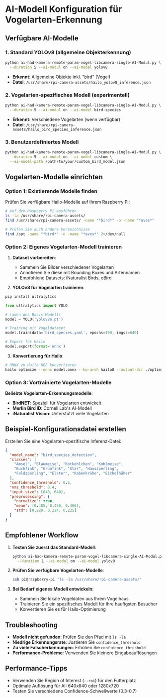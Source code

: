 # AI-Modell Konfiguration für Vogelarten-Erkennung

## Verfügbare AI-Modelle

### 1. Standard YOLOv8 (allgemeine Objekterkennung)
```bash
python ai-had-kamera-remote-param-vogel-libcamera-single-AI-Modul.py \
  --duration 5 --ai-modul on --ai-model yolov8
```
- **Erkennt**: Allgemeine Objekte inkl. "bird" (Vogel)
- **Datei**: `/usr/share/rpi-camera-assets/hailo_yolov8_inference.json`

### 2. Vogelarten-spezifisches Modell (experimentell)
```bash
python ai-had-kamera-remote-param-vogel-libcamera-single-AI-Modul.py \
  --duration 5 --ai-modul on --ai-model bird-species
```
- **Erkennt**: Verschiedene Vogelarten (wenn verfügbar)
- **Datei**: `/usr/share/rpi-camera-assets/hailo_bird_species_inference.json`

### 3. Benutzerdefiniertes Modell
```bash
python ai-had-kamera-remote-param-vogel-libcamera-single-AI-Modul.py \
  --duration 5 --ai-modul on --ai-model custom \
  --ai-model-path /path/to/your/custom_bird_model.json
```

## Vogelarten-Modelle einrichten

### Option 1: Existierende Modelle finden
Prüfen Sie verfügbare Hailo-Modelle auf Ihrem Raspberry Pi:

```bash
# Auf dem Raspberry Pi ausführen
ls -la /usr/share/rpi-camera-assets/
find /usr/share/rpi-camera-assets/ -name "*bird*" -o -name "*aves*"

# Prüfen Sie auch andere Verzeichnisse
find /opt -name "*bird*" -o -name "*aves*" 2>/dev/null
```

### Option 2: Eigenes Vogelarten-Modell trainieren

1. **Dataset vorbereiten**:
   - Sammeln Sie Bilder verschiedener Vogelarten
   - Annotieren Sie diese mit Bounding Boxes und Artennamen
   - Empfohlene Datasets: iNaturalist Birds, eBird

2. **YOLOv8 für Vogelarten trainieren**:
```bash
pip install ultralytics
```

```python
from ultralytics import YOLO

# Laden des Basis-Modells
model = YOLO('yolov8n.pt')

# Training mit Vogeldataset
model.train(data='bird_species.yaml', epochs=100, imgsz=640)

# Export für Hailo
model.export(format='onnx')
```

3. **Konvertierung für Hailo**:
```bash
# ONNX zu Hailo HEF konvertieren
hailo optimize --onnx model.onnx --hw-arch hailo8 --output-dir ./optimized/
```

### Option 3: Vortrainierte Vogelarten-Modelle

**Beliebte Vogelarten-Erkennungsmodelle**:
- **BirdNET**: Speziell für Vogelarten entwickelt
- **Merlin Bird ID**: Cornell Lab's AI-Modell  
- **iNaturalist Vision**: Unterstützt viele Vogelarten

## Beispiel-Konfigurationsdatei erstellen

Erstellen Sie eine Vogelarten-spezifische Inferenz-Datei:

```json
{
  "model_name": "bird_species_detection",
  "classes": [
    "Amsel", "Blaumeise", "Rotkehlchen", "Kohlmeise", 
    "Buchfink", "Grünfink", "Star", "Haussperling",
    "Feldsperling", "Elster", "Rabenkrähe", "Eichelhäher"
  ],
  "confidence_threshold": 0.5,
  "nms_threshold": 0.4,
  "input_size": [640, 640],
  "preprocessing": {
    "normalize": true,
    "mean": [0.485, 0.456, 0.406],
    "std": [0.229, 0.224, 0.225]
  }
}
```

## Empfohlener Workflow

1. **Testen Sie zuerst das Standard-Modell**:
   ```bash
   python ai-had-kamera-remote-param-vogel-libcamera-single-AI-Modul.py \
     --duration 1 --ai-modul on --ai-model yolov8
   ```

2. **Prüfen Sie verfügbare Vogelarten-Modelle**:
   ```bash
   ssh pi@raspberry-pi "ls -la /usr/share/rpi-camera-assets/"
   ```

3. **Bei Bedarf eigenes Modell entwickeln**:
   - Sammeln Sie lokale Vogeldaten aus Ihrem Vogelhaus
   - Trainieren Sie ein spezifisches Modell für Ihre häufigsten Besucher
   - Konvertieren Sie es für Hailo-Optimierung

## Troubleshooting

- **Modell nicht gefunden**: Prüfen Sie den Pfad mit `ls -la`
- **Niedrige Erkennungsrate**: Justieren Sie `confidence_threshold`
- **Zu viele Falscherkennungen**: Erhöhen Sie `confidence_threshold`
- **Performance-Probleme**: Verwenden Sie kleinere Eingabeauflösungen

## Performance-Tipps

- Verwenden Sie Region of Interest (`--roi`) für den Futterplatz
- Optimale Auflösung für AI: 640x640 oder 1280x720
- Testen Sie verschiedene Confidence-Schwellwerte (0.3-0.7)